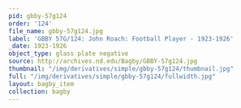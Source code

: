 ```yaml
---
pid: gbby-57g124
order: '124'
file_name: gbby-57g124.jpg
label: 'GBBY 57G/124: John Roach: Football Player - 1923-1926'
_date: 1923-1926
object_type: glass plate negative
source: http://archives.nd.edu/Bagby/GBBY-57g124.jpg
thumbnail: "/img/derivatives/simple/gbby-57g124/thumbnail.jpg"
full: "/img/derivatives/simple/gbby-57g124/fullwidth.jpg"
layout: bagby_item
collection: bagby
---
```

